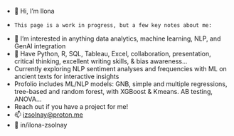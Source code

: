 - 👋 Hi, I’m Ilona
-     This page is a work in progress, but a few key notes about me:
- 👀 I’m interested in anything data analytics, machine learning, NLP, and GenAI integration
- 🌱 Have Python, R, SQL, Tableau, Excel, collaboration, presentation, critical thinking, excellent writing skills, & bias awareness...
- Currently exploring NLP sentiment analyses and frequencies with ML on ancient texts for interactive insights
- Profolio includes ML/NLP models: GNB, simple and multiple regressions, tree-based and random forest, with XGBoost & Kmeans. AB testing, ANOVA...
- Reach out if you have a project for me!
- 📫 izsolnay@proton.me
- 📎 in/ilona-zsolnay

<!---
izsolnay/izsolnay is a ✨ special ✨ repository because its `README.md` (this file) appears on your GitHub profile.
You can click the Preview link to take a look at your changes.
--->
